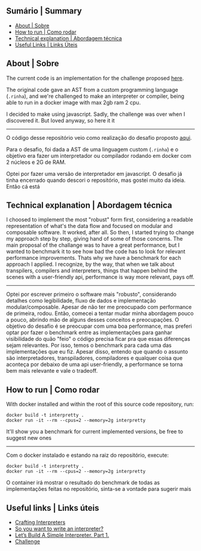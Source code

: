## Sumário | Summary

- [About | Sobre](#about-sobre)
- [How to run | Como rodar](#how-to-run-como-rodar)
- [Technical explanation | Abordagem técnica](#technical-explanation-abordagem-tecnica)
- [Useful Links | Links Úteis](#useful-links-links-uteis)

## About | Sobre

The current code is an implementation for the challenge proposed [here](https://github.com/aripiprazole/rinha-de-compiler/).

The original code gave an AST from a custom programming language (`.rinha`), and we're challenged to make an interpreter or compiler, being able to run in a docker image with max 2gb ram 2 cpu.

I decided to make using javascript. Sadly, the challenge was over when I discovered it. But loved anyway, so here it it

--------------------------------------------------------------------------------------------

O código desse repositório veio como realização do desafio proposto [aqui](https://github.com/aripiprazole/rinha-de-compiler/).

Para o desafio, foi dada a AST de uma linguagem custom (`.rinha`) e o objetivo era fazer um interpretador ou compilador rodando em docker com 2 núcleos e 2G de RAM.

Optei por fazer uma versão de interpretador em javascript. O desafio já tinha encerrado quando descori o repositório, mas gostei muito da ideia. Então cá está

## Technical explanation | Abordagem técnica

I choosed to implement the most "robust" form first, considering a readable representation of what's the data flow and focused on modular and composable software. It worked, after all. So then, I started trying to change my approach step by step, giving hand of some of those concerns. The main proposal of the challange was to have a great performance, but I wanted to benchmark it to see how bad the code has to look for relevant performance improvements. Thats why we have a benchmark for each approach I applied. I recognize, by the way, that when we talk about transpilers, compilers and interpreters, things that happen behind the scenes with a user-friendly api, performance is way more relevant, pays off.

--------------------------------------------------------------------------------------------

Optei por escrever primeiro o software mais "robusto", considerando detalhes como legibilidade, fluxo de dados e implementação modular/composable. Apesar de não ter me preocupado com performance de primeira, rodou. Então, comecei a tentar mudar minha abordagem pouco a pouco, abrindo mão de alguns desses conceitos e preocupações. O objetivo do desafio é se preocupar com uma boa performance, mas preferi optar por fazer o benchmark entre as implementações para ganhar visibilidade do quão "feio" o código precisa ficar pra que essas diferenças sejam relevantes. Por isso, temos o benchmark para cada uma das implementações que eu fiz. Apesar disso, entendo que quando o assunto são interpretadores, transpiladores, compiladores e qualquer coisa que aconteça por debaixo de uma api user-friendly, a performance se torna bem mais relevante e vale o tradeoff.

## How to run | Como rodar

With docker installed and within the root of this source code repository, run:

```
docker build -t interpretty .
docker run -it --rm --cpus=2 --memory=2g interpretty
```

It'll show you a benchmark for current implemented versions, be free to suggest new ones

--------------------------------------------------------------------------------------------

Com o docker instalado e estando na raiz do repositório, execute:

```
docker build -t interpretty .
docker run -it --rm --cpus=2 --memory=2g interpretty
```

O container irá mostrar o resultado do benchmark de todas as implementações feitas no repositório, sinta-se a vontade para sugerir mais


## Useful links | Links úteis

- [Crafting Interpreters](https://craftinginterpreters.com)
- [So you want to write an interpreter?](https://www.youtube.com/watch?v=LCslqgM48D4)
- [Let’s Build A Simple Interpreter. Part 1.](https://ruslanspivak.com/lsbasi-part1/)
- [Challenge](https://github.com/aripiprazole/rinha-de-compiler/)
